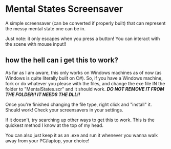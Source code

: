 # Mental States Screensaver

A simple screensaver (can be converted if properly built) that can represent the messy mental state one can be in.

Just note: it only escapes when you press a button! You can interact with the scene with mouse input!!

## how the hell can i get this to work?

As far as I am aware, this only works on Windows machines as of now (as Windows is quite literally built on C#). So, if you have a Windows machine, fork or do whatever you please with the files, and change the exe file IN the folder to "MentalStates.scr" and it should work. ***DO NOT REMOVE IT FROM THE FOLDER!! IT NEEDS THE DLL!!***

Once you're finished changing the file type, right click and "install" it. Should work! Check your screensavers in your settings.

If it doesn't, try searching up other ways to get this to work. This is the quickest method I know at the top of my head.

You can also just keep it as an .exe and run it whenever you wanna walk away from your PC/laptop, your choice!
